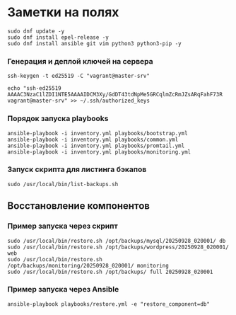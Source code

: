 # Заметки на полях

    sudo dnf update -y
    sudo dnf install epel-release -y
    sudo dnf install ansible git vim python3 python3-pip -y
  
### Генерация и деплой ключей на сервера 
 
    ssh-keygen -t ed25519 -C "vagrant@master-srv"
  
    echo "ssh-ed25519 AAAAC3NzaC1lZDI1NTE5AAAAIDCM3Xy/GdDT43tdNpMe5GRCqlmZcRmJZsARqFahF73R vagrant@master-srv" >> ~/.ssh/authorized_keys
  
### Порядок запуска playbooks
  
    ansible-playbook -i inventory.yml playbooks/bootstrap.yml
    ansible-playbook -i inventory.yml playbooks/common.yml
    ansible-playbook -i inventory.yml playbooks/promtail.yml
    ansible-playbook -i inventory.yml playbooks/monitoring.yml


### Запуск скрипта для листинга бэкапов
    sudo /usr/local/bin/list-backups.sh

## Восстановление компонентов

### Пример запуска через скрипт
    sudo /usr/local/bin/restore.sh /opt/backups/mysql/20250928_020001/ db
    sudo /usr/local/bin/restore.sh /opt/backups/wordpress/20250928_020001/ web  
    sudo /usr/local/bin/restore.sh /opt/backups/monitoring/20250928_020001/ monitoring
    sudo /usr/local/bin/restore.sh /opt/backups/ full 20250928_020001

### Пример запуска через Ansible
    ansible-playbook playbooks/restore.yml -e "restore_component=db"
